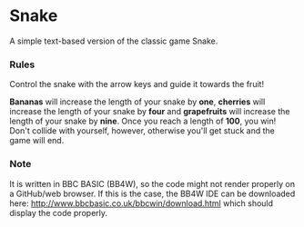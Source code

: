 # Snake

A simple text-based version of the classic game Snake.

### Rules
Control the snake with the arrow keys and guide it towards the fruit!

**Bananas** will increase the length of your snake by **one**, **cherries** will increase the length of your snake by **four** and **grapefruits** will increase the length of your snake by **nine**. Once you reach a length of **100**, you win! Don't collide with yourself, however, otherwise you'll get stuck and the game will end.

### Note
It is written in BBC BASIC (BB4W), so the code might not render properly on a GitHub/web browser. If this is the case, the BB4W IDE can be downloaded here: http://www.bbcbasic.co.uk/bbcwin/download.html which should display the code properly.
